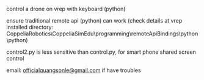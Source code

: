control a drone on vrep with keyboard (python)

ensure traditional remote api (python) can work (check details at vrep installed directory: CoppeliaRobotics\CoppeliaSimEdu\programming\remoteApiBindings\python\python)

control2.py is less sensitive than control.py, for smart phone shared screen control

email: officialquangsonle@gmail.com if have troubles
